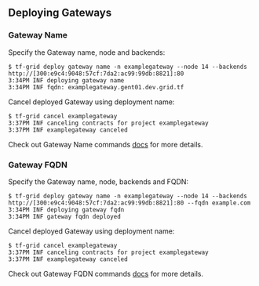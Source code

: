 ## Deploying Gateways

### Gateway Name

Specify the Gateway name, node and backends:

```console
$ tf-grid deploy gateway name -n examplegateway --node 14 --backends http://[300:e9c4:9048:57cf:7da2:ac99:99db:8821]:80
3:34PM INF deploying gateway name
3:34PM INF fqdn: examplegateway.gent01.dev.grid.tf
```

Cancel deployed Gateway using deployment name:

```console
$ tf-grid cancel examplegateway
3:37PM INF canceling contracts for project examplegateway
3:37PM INF examplegateway canceled
```

Check out Gateway Name commands [docs](https://github.com/threefoldtech/grid3_client_go/blob/development/docs/cli/gateway-name.md) for more details.

### Gateway FQDN

Specify the Gateway name, node, backends and FQDN:

```console
$ tf-grid deploy gateway name -n examplegateway --node 14 --backends http://[300:e9c4:9048:57cf:7da2:ac99:99db:8821]:80 --fqdn example.com
3:34PM INF deploying gateway fqdn
3:34PM INF gateway fqdn deployed
```

Cancel deployed Gateway using deployment name:

```console
$ tf-grid cancel examplegateway
3:37PM INF canceling contracts for project examplegateway
3:37PM INF examplegateway canceled
```

Check out Gateway FQDN commands [docs](https://github.com/threefoldtech/tf-grid-cli/blob/development/docs/gateway-fqdn.md) for more details.
